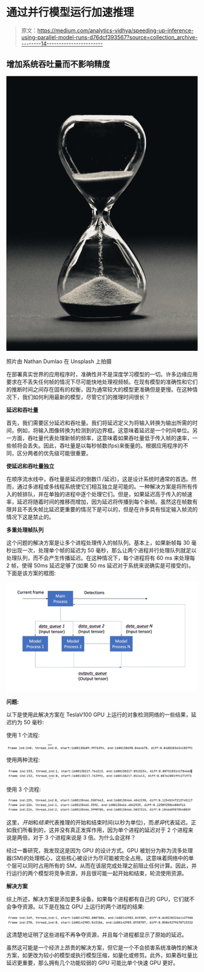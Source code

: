 # 通过并行模型运行加速推理

> 原文：<https://medium.com/analytics-vidhya/speeding-up-inference-using-parallel-model-runs-d76dcf393567?source=collection_archive---------14----------------------->

## 增加系统吞吐量而不影响精度

![](img/be211092133f7e518737e02313e4e3e1.png)

照片由 Nathan Dumlao 在 Unsplash 上拍摄

在部署真实世界的应用程序时，准确性并不是深度学习模型的一切。许多边缘应用要求在不丢失任何帧的情况下尽可能快地处理视频帧。在现有模型的准确性和它们的推断时间之间存在固有的权衡，因为通常较大的模型更准确但是更慢。在这种情况下，我们如何利用最新的模型，尽管它们的推理时间很长？

**延迟和吞吐量**

首先，我们需要区分延迟和吞吐量。我们将延迟定义为将输入转换为输出所需的时间，例如，将输入图像转换为检测到的边界框。这意味着延迟是一个时间单位。另一方面，吞吐量代表处理新帧的频率，这意味着如果吞吐量低于传入帧的速率，一些帧将会丢失。因此，吞吐量是以每秒帧数(fps)来衡量的。根据应用程序的不同，区分两者的优先级可能很重要。

**使延迟和吞吐量独立**

在顺序流水线中，吞吐量是延迟的倒数(1 /延迟)，这是设计系统时通常的首选。然而，通过多进程或多线程系统使它们相互独立是可能的。一种解决方案是将所有传入的帧排队，并在单独的进程中逐个处理它们。但是，如果延迟高于传入的帧速率，延迟将随着时间的推移而增加，因为延迟将传播到每个新帧。虽然这在帧数有限并且不丢失帧比延迟更重要的情况下是可以的，但是在许多具有恒定输入帧流的情况下这是禁止的。

**多重处理帧队列**

这个问题的解决方案是让多个进程处理传入的帧队列。基本上，如果新帧每 30 毫秒出现一次，处理单个帧的延迟为 50 毫秒，那么让两个进程并行处理队列就足以处理队列，而不会产生传播延迟。在这种情况下，每个进程将有 60 ms 来处理每 2 帧，使得 50ms 延迟足够了(如果 50 ms 延迟对于系统来说确实是可接受的)。下面是该方案的框图:

![](img/0a6ebdfd576e3d4c73fa59fbd59d83b6.png)

**问题:**

以下是使用此解决方案在 TeslaV100 GPU 上运行的对象检测网络的一些结果，延迟约为 50 毫秒:

使用 1 个流程:

![](img/474315c224ec68131e6bcb2227110d76.png)

使用两种流程:

![](img/869e57c46ea5332ba18033b102f6ed20.png)

使用 3 个流程:

![](img/76c9b23581bd32d03d41cc4d2798daab.png)

这里，*开始*和*结束*代表推理的开始和结束时间(以秒为单位)，而*差异*代表延迟。正如我们所看到的，这并没有真正发挥作用，因为单个进程的延迟对于 2 个进程来说是两倍，对于 3 个进程来说是 3 倍。为什么会这样？

经过一番研究，我发现这是因为 GPU 的设计方式。GPU 被划分为称为流多处理器(SM)的处理核心，这些核心被设计为尽可能被完全占用。这意味着网络中的单个层可以同时占用所有的 SM，从而在该层完成处理之前阻止任何计算。因此，并行运行的两个模型将竞争资源，并且很可能一起开始和结束，轮流使用资源。

**解决方案**

综上所述，解决方案是添加更多设备。如果每个进程都有自己的 GPU，它们就不会争夺资源。以下是在独立 GPU 上运行的两个进程的结果:

![](img/e74b17ab5fab1e0d4d7cda2154740e76.png)

这清楚地证明了这些进程不再争夺资源，并且每个进程都显示了原始的延迟。

虽然这可能是一个经济上昂贵的解决方案，但它是一个不会损害系统准确性的解决方案，如更改为较小的模型或执行模型压缩，如量化或修剪。此外，如果吞吐量比延迟更重要，那么拥有几个功能较弱的 GPU 可能比单个快速 GPU 更好。